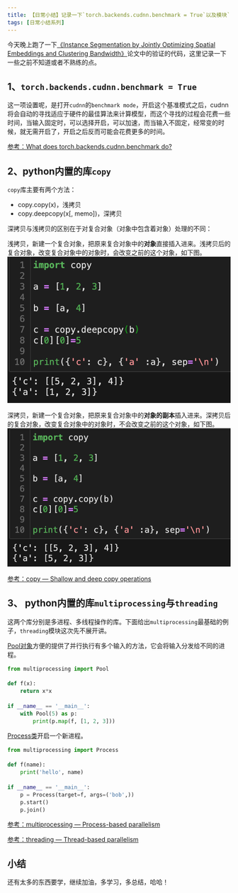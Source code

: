 ```yaml
---
title: 【日常小结】记录一下`torch.backends.cudnn.benchmark = True`以及模块`copy`、`multiprocessing`与`threading`
tags: [日常小结系列]
---
```


今天晚上跑了一下[《Instance Segmentation by Jointly Optimizing Spatial Embeddings and Clustering Bandwidth》](https://bingqiangzhou.github.io/2020/06/28/PaperReading-InstanceSegmentationbyJointlyOptimizingSpatialEmbeddingsandClusteringBandwidth.html)论文中的验证的代码，这里记录一下一些之前不知道或者不熟练的点。

<!--more-->

## 1、`torch.backends.cudnn.benchmark = True`

这一项设置呢，是打开`cudnn`的`benchmark mode`，开启这个基准模式之后，cudnn将会自动的寻找适应于硬件的最佳算法来计算模型，而这个寻找的过程会花费一些时间，当输入固定时，可以选择开启，可以加速，而当输入不固定，经常变的时候，就无需开启了，开启之后反而可能会花费更多的时间。

[参考：What does torch.backends.cudnn.benchmark do?](https://discuss.pytorch.org/t/what-does-torch-backends-cudnn-benchmark-do/5936)

## 2、python内置的库`copy`

`copy`库主要有两个方法：

- copy.copy(x)，浅拷贝
- copy.deepcopy(x[, memo])，深拷贝

深拷贝与浅拷贝的区别在于对复合对象（对象中包含着对象）处理的不同：

浅拷贝，新建一个复合对象，把原来复合对象中的**对象**直接插入进来。浅拷贝后的复合对象，改变复合对象中的对象时，会改变之前的这个对象，如下图。
![浅拷贝](/assets/images/2020/20200704/shallow-copy.png)

深拷贝，新建一个复合对象，把原来复合对象中的**对象的副本**插入进来。深拷贝后的复合对象，改变复合对象中的对象时，不会改变之前的这个对象，如下图。
![深拷贝](/assets/images/2020/20200704/deep-copy.png)

[参考：copy — Shallow and deep copy operations](https://docs.python.org/3/library/copy.html)

## 3、 python内置的库`multiprocessing`与`threading`

这两个库分别是多进程、多线程操作的库。下面给出`multiprocessing`最基础的例子，`threading`模块这次先不展开讲。

[Pool对象](https://docs.python.org/3/library/multiprocessing.html#module-multiprocessing.pool)方便的提供了并行执行有多个输入的方法，它会将输入分发给不同的进程。

```python
from multiprocessing import Pool

def f(x):
    return x*x

if __name__ == '__main__':
    with Pool(5) as p:
        print(p.map(f, [1, 2, 3]))
```

[Process类](https://docs.python.org/3/library/multiprocessing.html#the-process-class)开启一个新进程。

```python
from multiprocessing import Process

def f(name):
    print('hello', name)

if __name__ == '__main__':
    p = Process(target=f, args=('bob',))
    p.start()
    p.join()
```

[参考：multiprocessing — Process-based parallelism](https://docs.python.org/3/library/multiprocessing.html)

[参考：threading — Thread-based parallelism](https://docs.python.org/3/library/threading.html)

## 小结

还有太多的东西要学，继续加油，多学习，多总结，哈哈！

